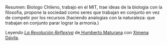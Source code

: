 Resumen: Biologo Chileno, trabajo en el MIT, trae ideas de la biologia con la filosofia, propone la sociedad como seres que trabajan en conjunto en vez de competir por los recursos (haciendo analogias con la naturaleza: que trabajan en conjunto parar lograr la armonia.)

Leyendo [*La Revolución Reflexiva*](https://www.planetadelibros.cl/autor/ximena-davila/000052851) de[ Humberto Maturana](https://es.wikipedia.org/wiki/Humberto_Maturana) con [Ximena Dávila](https://www.planetadelibros.cl/autor/ximena-davila/000052851).
